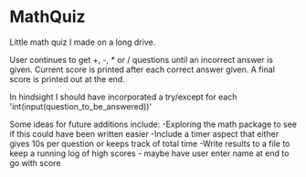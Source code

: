 # MathQuiz

Little math quiz I made on a long drive.

User continues to get +, -, * or / questions until an incorrect answer is given.
Current score is printed after each correct answer given.
A final score is printed out at the end.

In hindsight I should have incorporated a try/except for each 'int(input(question_to_be_answered))'

Some ideas for future additions include:
-Exploring the math package to see if this could have been written easier
-Include a timer aspect that either gives 10s per question or keeps track of total time
-Write results to a file to keep a running log of high scores - maybe have user enter name at end to go with score
